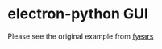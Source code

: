 # electron-python GUI
Please see the original example from [fyears](https://www.fyears.org/2017/02/electron-as-gui-of-python-apps-updated.html)
